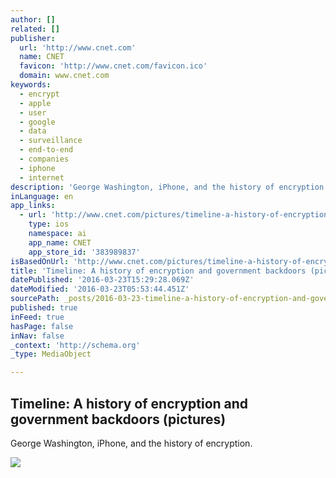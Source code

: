 ```yaml
---
author: []
related: []
publisher:
  url: 'http://www.cnet.com'
  name: CNET
  favicon: 'http://www.cnet.com/favicon.ico'
  domain: www.cnet.com
keywords:
  - encrypt
  - apple
  - user
  - google
  - data
  - surveillance
  - end-to-end
  - companies
  - iphone
  - internet
description: 'George Washington, iPhone, and the history of encryption.'
inLanguage: en
app_links:
  - url: 'http://www.cnet.com/pictures/timeline-a-history-of-encryption-and-government-backdoors-pictures/?search=toapp'
    type: ios
    namespace: ai
    app_name: CNET
    app_store_id: '383989837'
isBasedOnUrl: 'http://www.cnet.com/pictures/timeline-a-history-of-encryption-and-government-backdoors-pictures/#ftag=CAD590a51e'
title: 'Timeline: A history of encryption and government backdoors (pictures)'
datePublished: '2016-03-23T15:29:28.069Z'
dateModified: '2016-03-23T05:53:44.451Z'
sourcePath: _posts/2016-03-23-timeline-a-history-of-encryption-and-government-backdoors.md
published: true
inFeed: true
hasPage: false
inNav: false
_context: 'http://schema.org'
_type: MediaObject

---
```

<article style=""><h1>Timeline: A history of encryption and government backdoors (pictures)</h1><p>George Washington, iPhone, and the history of encryption.</p><img src="https://cnet4.cbsistatic.com/hub/i/r/2016/03/21/6e71868d-faa7-4ad5-808f-93dddb7f942a/thumbnail/670x503/3a1deb7da3bd5f1be9cb4e4b31824aa9/washingtoncrossingthedelawarebyemanuelleutzemma-nyc1851.jpg" /></article>